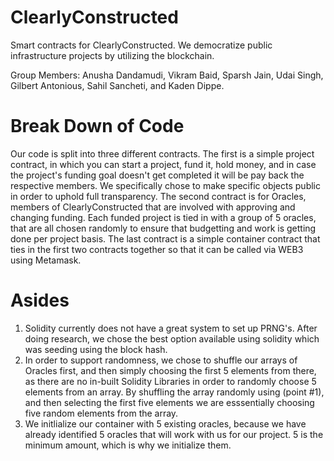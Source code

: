 # ClearlyConstructed
Smart contracts for ClearlyConstructed. We democratize public infrastructure projects by utilizing the blockchain.

Group Members: Anusha Dandamudi, Vikram Baid, Sparsh Jain, Udai Singh, Gilbert Antonious, Sahil Sancheti, and Kaden Dippe. 

# Break Down of Code
Our code is split into three different contracts. The first is a simple project contract, in which you can start a project, fund it, hold money, and in case the project's funding goal doesn't get completed it will be pay back the respective members. We specifically chose to make specific objects public in order to uphold full transparency. The second contract is for Oracles, members of ClearlyConstructed that are involved with approving and changing funding. Each funded project is tied in with a group of 5 oracles, that are all chosen randomly to ensure that budgetting and work is getting done per project basis. The last contract is a simple container contract that ties in the first two contracts together so that it can be called via WEB3 using Metamask.

# Asides
1. Solidity currently does not have a great system to set up PRNG's. After doing research, we chose the best option available using solidity which was seeding using the block hash. 
2. In order to support randomness, we chose to shuffle our arrays of Oracles first, and then simply choosing the first 5 elements from there, as there are no in-built Solidity Libraries in order to randomly choose 5 elements from an array. By shuffling the array randomly using (point #1), and then selecting the first five elements we are esssentially choosing five random elements from the array.
3. We initlialize our container with 5 existing oracles, because we have already identified 5 oracles that will work with us for our project. 5 is the minimum amount, which is why we initialize them. 
